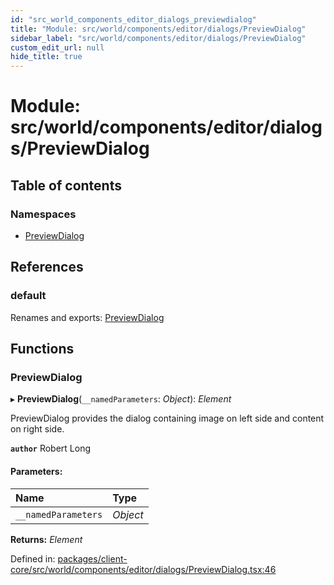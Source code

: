 ```yaml
---
id: "src_world_components_editor_dialogs_previewdialog"
title: "Module: src/world/components/editor/dialogs/PreviewDialog"
sidebar_label: "src/world/components/editor/dialogs/PreviewDialog"
custom_edit_url: null
hide_title: true
---
```


# Module: src/world/components/editor/dialogs/PreviewDialog

## Table of contents

### Namespaces

- [PreviewDialog](src_world_components_editor_dialogs_previewdialog.previewdialog.md)

## References

### default

Renames and exports: [PreviewDialog](src_world_components_editor_dialogs_previewdialog.md#previewdialog)

## Functions

### PreviewDialog

▸ **PreviewDialog**(`__namedParameters`: *Object*): *Element*

PreviewDialog provides the dialog containing image on left side and content on right side.

**`author`** Robert Long

#### Parameters:

Name | Type |
:------ | :------ |
`__namedParameters` | *Object* |

**Returns:** *Element*

Defined in: [packages/client-core/src/world/components/editor/dialogs/PreviewDialog.tsx:46](https://github.com/xr3ngine/xr3ngine/blob/65dfcf39a/packages/client-core/src/world/components/editor/dialogs/PreviewDialog.tsx#L46)
